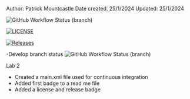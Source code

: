 Author: Patrick Mountcastle
Date created: 25/1/2024
Updated: 25/1/2024

![GitHub Workflow Status (branch)](https://img.shields.io/github/actions/workflow/status/pmountcastle1/sem/main.yml?branch=master)

[![LICENSE](https://img.shields.io/github/license/pmountcastle1/sem.svg?style=flat-square)](https://github.com/pmountcastle1/sem/blob/master/LICENSE)

[![Releases](https://img.shields.io/github/release/pmountcastle1/sem/all.svg?style=flat-square)](https://github.com/pmountcastle1/sem/releases)

-Develop branch status
![GitHub Workflow Status (branch)](https://img.shields.io/github/actions/workflow/status/pmountcastle1/sem/main.yml?branch=develop)

Lab 2
- Created a main.xml file used for continuous integration
- Added first badge to a read me file
- Added a license and release badge